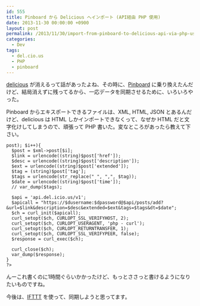 ```yaml
---
id: 555
title: Pinboard から Delicious へインポート (API経由 PHP 使用)
date: 2013-11-30 00:00:00 +0900
layout: post
permalink: /2013/11/30/import-from-pinboard-to-delicious-api-via-php-used/
categories:
  - Dev
tags:
  - del.cio.us
  - PHP
  - pinboard
---
```

[delicious](http://delicious.com/) が消えるって話があったよね、その時に、[Pinboard](http://pinboard.in) に乗り換えたんだけど、結局消えずに残ってるから、一応データを同期させるために、いろいろやった。
  
Pinboard からエキスポートできるファイルは、XML, HTML, JSON とあるんだけど、delicious は HTML しかインポートできなくって、なぜか HTML だと文字化けしてしまうので、頑張って PHP 書いた。変なところがあったら教えて下さい。

<!--more-->

<pre class="prettyprint linenums"><code language="php"><?php
$dusername = "USERNAME";
$dpassword = "PASSWORD";

if (file_exists('delicious-toimport.xml')) {
  $xml = simplexml_load_file('delicious-toimport.xml');
} else {
  exit('Failed to open delicious-toimport.xml.');
}

for($i=0; $i<count($xml->post); $i++){
  $post = $xml->post[$i];
  $link = urlencode((string)$post['href']);
  $desc = urlencode((string)$post['description']);
  $ext = urlencode((string)$post['extended']);
  $tag = (string)$post['tag'];
  $tags = urlencode(str_replace(" ", ",", $tag));
  $date = urlencode((string)$post['time']);
  // var_dump($tags);

  $api = 'api.del.icio.us/v1';  
  $apicall = "https://$dusername:$dpassword@$api/posts/add?&url=$link&description=$desc&extended=$ext&tags=$tags&dt=$date";
  $ch = curl_init($apicall);  
  curl_setopt($ch, CURLOPT_SSL_VERIFYHOST, 2);  
  curl_setopt($ch, CURLOPT_USERAGENT, 'php - curl');  
  curl_setopt($ch, CURLOPT_RETURNTRANSFER, 1);  
  curl_setopt($ch, CURLOPT_SSL_VERIFYPEER, false);
  $response = curl_exec($ch);   

  curl_close($ch);
  var_dump($response);
}
?></code>
</pre>

んーこれ書くのに1時間ぐらいかかったけど、もっとささっと書けるようになりたいものですね。
  
今後は、[IFTTT](http://ifttt.com/) を使って、同期しようと思ってます。
